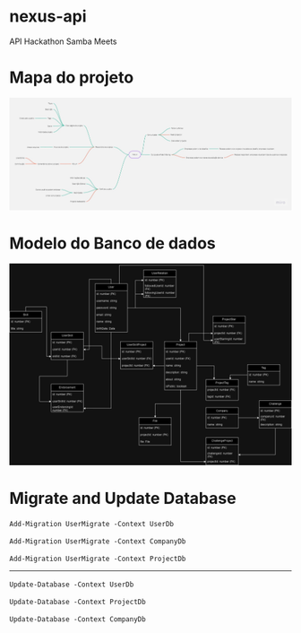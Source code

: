 # nexus-api

API Hackathon Samba Meets

# Mapa do projeto

![Mapa do projeto](docs/nexus_map.jpg)

# Modelo do Banco de dados

![Modelo banco de dados](docs/nexus_modelling.drawio.png)

# Migrate and Update Database
`Add-Migration UserMigrate -Context UserDb`

`Add-Migration UserMigrate -Context CompanyDb`

`Add-Migration UserMigrate -Context ProjectDb`

---

`Update-Database -Context UserDb`

`Update-Database -Context ProjectDb`

`Update-Database -Context CompanyDb`
